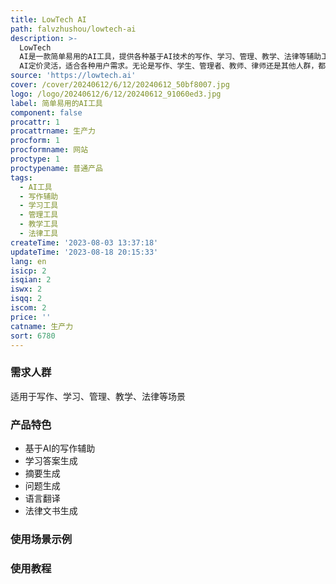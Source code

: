```yaml
---
title: LowTech AI
path: falvzhushou/lowtech-ai
description: >-
  LowTech
  AI是一款简单易用的AI工具，提供各种基于AI技术的写作、学习、管理、教学、法律等辅助工具。用户可以通过这些工具快速生成文本、答案、摘要等，提高工作效率。LowTech
  AI定价灵活，适合各种用户需求。无论是写作、学生、管理者、教师、律师还是其他人群，都能从LowTech AI中受益。
source: 'https://lowtech.ai'
cover: /cover/20240612/6/12/20240612_50bf8007.jpg
logo: /logo/20240612/6/12/20240612_91060ed3.jpg
label: 简单易用的AI工具
component: false
procattr: 1
procattrname: 生产力
procform: 1
procformname: 网站
proctype: 1
proctypename: 普通产品
tags:
  - AI工具
  - 写作辅助
  - 学习工具
  - 管理工具
  - 教学工具
  - 法律工具
createTime: '2023-08-03 13:37:18'
updateTime: '2023-08-18 20:15:33'
lang: en
isicp: 2
isqian: 2
iswx: 2
isqq: 2
iscom: 2
price: ''
catname: 生产力
sort: 6780
---
```




### 需求人群
适用于写作、学习、管理、教学、法律等场景

### 产品特色
- 基于AI的写作辅助
- 学习答案生成
- 摘要生成
- 问题生成
- 语言翻译
- 法律文书生成

### 使用场景示例


### 使用教程


  
